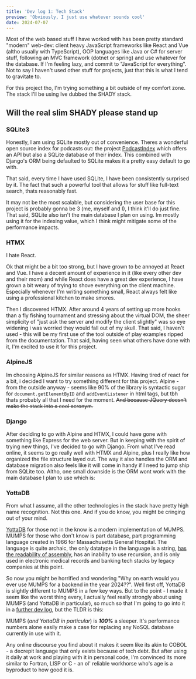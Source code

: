 ```yaml
---
title: 'Dev log 1: Tech Stack'
preview: 'Obviously, I just use whatever sounds cool'
date: 2024-07-07
---
```


Most of the web based stuff I have worked with has been pretty standard "modern" web-dev: client heavy JavaScript frameworks like React and Vue (altho usually with TypeScript), OOP languages like Java or C# for server stuff, following an MVC framework (dotnet or spring) and use whatever for the database. If I'm feeling lazy, and commit to "JavaScript for everything". Not to say I haven't used other stuff for projects, just that this is what I tend to gravitate to.

For this project tho, I'm trying something a bit outside of my comfort zone. The stack I'll be using Ive dubbed the SHADY stack.

## Will the real slim SHADY please stand up

### SQLite3

Honestly, I am using SQLite mostly out of convenience. 
Theres a wonderful open source index for podcasts out: the project 
[PodcastIndex](https://podcastindex.org/) which offers an API but also a SQLite database of their index. This combined with Django's ORM being defaulted to SQLite makes it a pretty easy default to go with.

That said, every time I have used SQLite, I have been consistently surprised by it. The fact that such a powerful tool that allows for stuff like full-text search, thats reasonably fast.  

It may not be the most scalable, but considering the user base for this project is probably gonna be 3 (me, myself and I), I think it'll do just fine. That said, SQLite also isn't the main database I plan on using. Im mostly using it for the indexing value, which I think might mitigate some of the performance impacts.

### HTMX

I hate React. 

Ok that might be a bit too strong, but I have grown to be annoyed at React and Vue. I have a decent amount of experience in it (like every other dev and their mom) and while React does have a great dev experience, I have grown a bit weary of trying to shove everything on the client machine. Especially whenever I'm writing something small, React always felt like using a professional kitchen to make smores. 

Then I discovered HTMX. After around 4 years of setting up more hooks than a fly fishing tournament and stressing about the virtual DOM, the sheer simplicity of "just ask the server and modify the client slightly" was so eye widening i was worried they would fall out of my skull. That said, I haven't used - this will be my first use of the tool outside of play examples ripped from the documentation. That said, having seen what others have done with it, I'm excited to use it for this project.

### AlpineJS

Im choosing AlpineJS for similar reasons as HTMX. Having tired of react for a bit, i decided I want to try something different for this project. Alpine - from the outside anyway - seems like 90% of the library is syntactic sugar for `document.getElementByID` and `addEventListener` in html tags, but tbh thats probably all that I need for the moment. ~~And because JQuery doesn't make the stack into a cool acronym.~~    

### Django

After deciding to go with Alpine and HTMX, I could have gone with something like Express for the web server. But in keeping with the spirit of trying new things, I've decided to go with Django. From what I've read online, it seems to go really well with HTMX and Alpine, plus I really like how organized the file structure layed out. The way it also handles the ORM and database migration also feels like it will come in handy if I need to jump ship from SQLite too. Altho, one small downside is the ORM wont work with the main database I plan to use which is:

### YottaDB

From what I assume, all the other technologies in the stack have pretty high name recognition. Not this one. And if you do know, you might be cringing out of your mind.

[YottaDB](https://yottadb.com/) for those not in the know is a modern implementation of MUMPS. MUMPS for those who don't know is part database, part programming language created in 1966 for Massachusetts General Hospital. The language is quite archaic, the only datatype in the language is a string, [has the readability of assembly](https://github.com/programarivm/mumps-examples/blob/master/06-databases/basic-sql-crud/Main.m), has an inability to use recursion, and is only used in electronic medical records and banking tech stacks by legacy companies at this point.

So now you might be horrified and wondering "Why on earth would you ever use MUMPS for a backend in the year 2024??". Well first off, YottaDB is slightly different to MUMPS in a few key ways. But to the point - I made it seem like the worst thing every, I actually feel really strongly about using MUMPS (and YottaDB in particular), so much so that I'm going to go into it in a [further dev log](/dev-log-2), but the TLDR is this:

MUMPS (*and YottaDB in particular*) is ***100%*** a sleeper. It's performance numbers alone easily make a case for replacing any NoSQL database currently in use with it.

Any online discourse you find about it makes it seem like its akin to COBOL - a decrepit language that only exists because of tech debt. But after using it daily at work and playing with it in personal code, I'm convinced its more similar to Fortran, LISP or C - an ol' reliable workhorse who's age is a byproduct to how good it is.